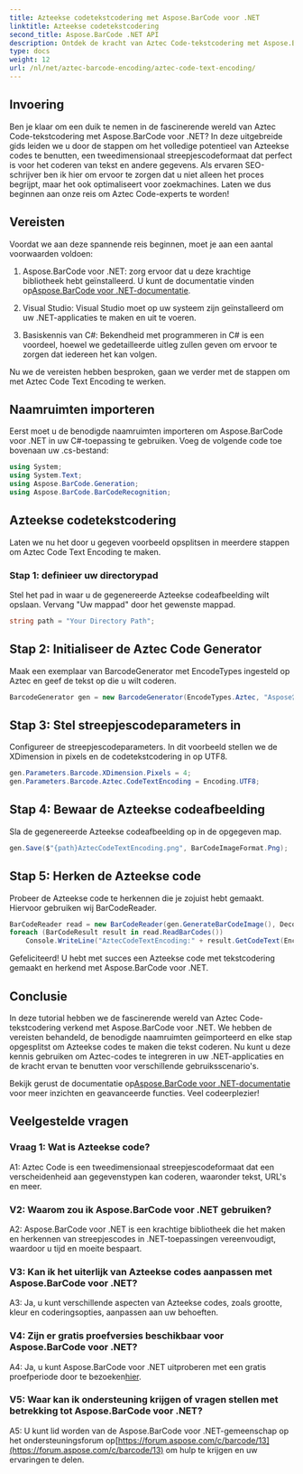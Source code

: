 ```yaml
---
title: Azteekse codetekstcodering met Aspose.BarCode voor .NET
linktitle: Azteekse codetekstcodering
second_title: Aspose.BarCode .NET API
description: Ontdek de kracht van Aztec Code-tekstcodering met Aspose.BarCode voor .NET. Leer hoe u Azteekse codes kunt maken en herkennen in uw .NET-toepassingen.
type: docs
weight: 12
url: /nl/net/aztec-barcode-encoding/aztec-code-text-encoding/
---
```

## Invoering

Ben je klaar om een duik te nemen in de fascinerende wereld van Aztec Code-tekstcodering met Aspose.BarCode voor .NET? In deze uitgebreide gids leiden we u door de stappen om het volledige potentieel van Azteekse codes te benutten, een tweedimensionaal streepjescodeformaat dat perfect is voor het coderen van tekst en andere gegevens. Als ervaren SEO-schrijver ben ik hier om ervoor te zorgen dat u niet alleen het proces begrijpt, maar het ook optimaliseert voor zoekmachines. Laten we dus beginnen aan onze reis om Aztec Code-experts te worden!

## Vereisten

Voordat we aan deze spannende reis beginnen, moet je aan een aantal voorwaarden voldoen:

1.  Aspose.BarCode voor .NET: zorg ervoor dat u deze krachtige bibliotheek hebt geïnstalleerd. U kunt de documentatie vinden op[Aspose.BarCode voor .NET-documentatie](https://reference.aspose.com/barcode/net/).

2. Visual Studio: Visual Studio moet op uw systeem zijn geïnstalleerd om uw .NET-applicaties te maken en uit te voeren.

3. Basiskennis van C#: Bekendheid met programmeren in C# is een voordeel, hoewel we gedetailleerde uitleg zullen geven om ervoor te zorgen dat iedereen het kan volgen.

Nu we de vereisten hebben besproken, gaan we verder met de stappen om met Aztec Code Text Encoding te werken.

## Naamruimten importeren

Eerst moet u de benodigde naamruimten importeren om Aspose.BarCode voor .NET in uw C#-toepassing te gebruiken. Voeg de volgende code toe bovenaan uw .cs-bestand:

```csharp
using System;
using System.Text;
using Aspose.BarCode.Generation;
using Aspose.BarCode.BarCodeRecognition;
```

## Azteekse codetekstcodering

Laten we nu het door u gegeven voorbeeld opsplitsen in meerdere stappen om Aztec Code Text Encoding te maken.

### Stap 1: definieer uw directorypad

Stel het pad in waar u de gegenereerde Azteekse codeafbeelding wilt opslaan. Vervang "Uw mappad" door het gewenste mappad.

```csharp
string path = "Your Directory Path";
```

## Stap 2: Initialiseer de Aztec Code Generator

Maak een exemplaar van BarcodeGenerator met EncodeTypes ingesteld op Aztec en geef de tekst op die u wilt coderen.

```csharp
BarcodeGenerator gen = new BarcodeGenerator(EncodeTypes.Aztec, "Aspose常に先を行く");
```

## Stap 3: Stel streepjescodeparameters in

Configureer de streepjescodeparameters. In dit voorbeeld stellen we de XDimension in pixels en de codetekstcodering in op UTF8.

```csharp
gen.Parameters.Barcode.XDimension.Pixels = 4;
gen.Parameters.Barcode.Aztec.CodeTextEncoding = Encoding.UTF8;
```

## Stap 4: Bewaar de Azteekse codeafbeelding

Sla de gegenereerde Azteekse codeafbeelding op in de opgegeven map.

```csharp
gen.Save($"{path}AztecCodeTextEncoding.png", BarCodeImageFormat.Png);
```

## Stap 5: Herken de Azteekse code

Probeer de Azteekse code te herkennen die je zojuist hebt gemaakt. Hiervoor gebruiken wij BarCodeReader.

```csharp
BarCodeReader read = new BarCodeReader(gen.GenerateBarCodeImage(), DecodeType.Aztec);
foreach (BarCodeResult result in read.ReadBarCodes())
    Console.WriteLine("AztecCodeTextEncoding:" + result.GetCodeText(Encoding.UTF8));
```

Gefeliciteerd! U hebt met succes een Azteekse code met tekstcodering gemaakt en herkend met Aspose.BarCode voor .NET.

## Conclusie

In deze tutorial hebben we de fascinerende wereld van Aztec Code-tekstcodering verkend met Aspose.BarCode voor .NET. We hebben de vereisten behandeld, de benodigde naamruimten geïmporteerd en elke stap opgesplitst om Azteekse codes te maken die tekst coderen. Nu kunt u deze kennis gebruiken om Aztec-codes te integreren in uw .NET-applicaties en de kracht ervan te benutten voor verschillende gebruiksscenario's.

 Bekijk gerust de documentatie op[Aspose.BarCode voor .NET-documentatie](https://reference.aspose.com/barcode/net/) voor meer inzichten en geavanceerde functies. Veel codeerplezier!

## Veelgestelde vragen

### Vraag 1: Wat is Azteekse code?

A1: Aztec Code is een tweedimensionaal streepjescodeformaat dat een verscheidenheid aan gegevenstypen kan coderen, waaronder tekst, URL's en meer.

### V2: Waarom zou ik Aspose.BarCode voor .NET gebruiken?

A2: Aspose.BarCode voor .NET is een krachtige bibliotheek die het maken en herkennen van streepjescodes in .NET-toepassingen vereenvoudigt, waardoor u tijd en moeite bespaart.

### V3: Kan ik het uiterlijk van Azteekse codes aanpassen met Aspose.BarCode voor .NET?

A3: Ja, u kunt verschillende aspecten van Azteekse codes, zoals grootte, kleur en coderingsopties, aanpassen aan uw behoeften.

### V4: Zijn er gratis proefversies beschikbaar voor Aspose.BarCode voor .NET?

 A4: Ja, u kunt Aspose.BarCode voor .NET uitproberen met een gratis proefperiode door te bezoeken[hier](https://releases.aspose.com/).

### V5: Waar kan ik ondersteuning krijgen of vragen stellen met betrekking tot Aspose.BarCode voor .NET?

 A5: U kunt lid worden van de Aspose.BarCode voor .NET-gemeenschap op het ondersteuningsforum op[https://forum.aspose.com/c/barcode/13](https://forum.aspose.com/c/barcode/13) om hulp te krijgen en uw ervaringen te delen.